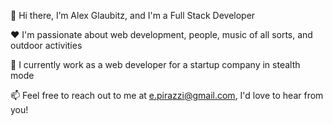 👋 Hi there, I’m Alex Glaubitz, and I'm a Full Stack Developer

:heart: I'm passionate about web development, people, music of all sorts, and outdoor activities 

:briefcase: I currently work as a web developer for a startup company in stealth mode

📫 Feel free to reach out to me at e.pirazzi@gmail.com, I'd love to hear from you!
